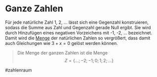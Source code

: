 # Ganze Zahlen
Für jede natürliche Zahl 1, 2, ... lässt sich eine Gegenzahl konstruieren, sodass die Summe aus Zahl und Gegenzahl gerade Null ergibt. Sie wird durch Hinzufügen eines negativen Vorzeichens mit -1, -2, ... bezeichnet. Damit wird die [Menge](Mengen.md) der natürlichen Zahlen so vergrößert, dass damit auch Gleichungen wie $3 + x = 0$ gelöst werden können.

> Die Menge der ganzen Zahlen ist die Menge $$Z = \{...; -2; -1; 0; 1; 2;...\}$$

#zahlenraum 